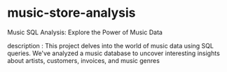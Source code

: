 # music-store-analysis
Music SQL Analysis: Explore the Power of Music Data

description :
This project delves into the world of music data using SQL queries.
We've analyzed a music database to uncover interesting insights about artists, customers, invoices, and music genres





